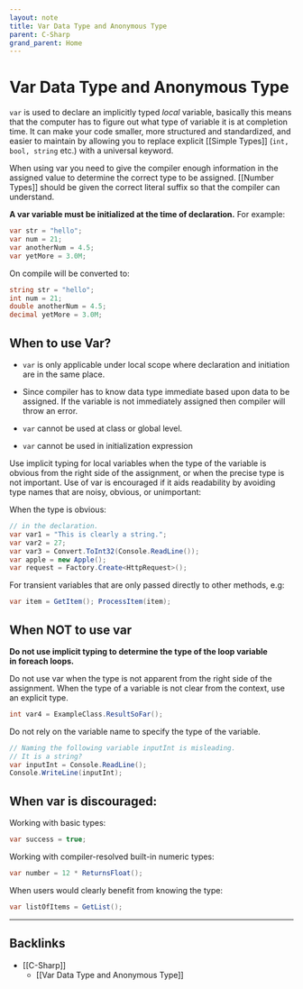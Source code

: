 ```yaml
---
layout: note
title: Var Data Type and Anonymous Type
parent: C-Sharp
grand_parent: Home
---
```


# Var Data Type and Anonymous Type

`var` is used to declare an implicitly typed _local_ variable, basically this means that the computer has to figure out what type of variable it is at completion time. It can make your code smaller, more structured and standardized, and easier to maintain by allowing you to replace explicit [[Simple Types]] (`int, bool, string` etc.) with a universal keyword.

When using var you need to give the compiler enough information in the assigned value to determine the correct type to be assigned. [[Number Types]] should be given the correct literal suffix so that the compiler can understand.

**A var variable must be initialized at the time of declaration.** For example:

```cs
var str = "hello";
var num = 21;
var anotherNum = 4.5;
var yetMore = 3.0M;
```

On compile will be converted to:

```cs
string str = "hello";
int num = 21;
double anotherNum = 4.5;
decimal yetMore = 3.0M;
```

## When to use Var?

- `var` is only applicable under local scope where declaration and initiation are in the same place.

- Since compiler has to know data type immediate based upon data to be assigned. If the variable is not immediately assigned then compiler will throw an error.

- `var` cannot be used at class or global level.

- `var` cannot be used in initialization expression

Use implicit typing for local variables when the type of the variable is obvious from the right side of the assignment, or when the precise type is not important. Use of var is encouraged if it aids readability by avoiding type names that are noisy, obvious, or unimportant:

When the type is obvious:

```cs
// in the declaration.
var var1 = "This is clearly a string.";
var var2 = 27;
var var3 = Convert.ToInt32(Console.ReadLine());
var apple = new Apple();
var request = Factory.Create<HttpRequest>();
```

For transient variables that are only passed directly to other methods, e.g:

```cs
var item = GetItem(); ProcessItem(item);
```

## When NOT to use var

**Do not use implicit typing to determine the type of the loop variable in foreach loops.**

Do not use var when the type is not apparent from the right side of the assignment. When the type of a variable is not clear from the context, use an explicit type.

```cs
int var4 = ExampleClass.ResultSoFar();
```

Do not rely on the variable name to specify the type of the variable.

```cs
// Naming the following variable inputInt is misleading.
// It is a string?
var inputInt = Console.ReadLine();
Console.WriteLine(inputInt);
```

## When var is discouraged:

Working with basic types:

```cs
var success = true;
```

Working with compiler-resolved built-in numeric types:

```cs
var number = 12 * ReturnsFloat();
```

When users would clearly benefit from knowing the type:

```cs
var listOfItems = GetList();
```

---
## Backlinks
* [[C-Sharp]]
	* [[Var Data Type and Anonymous Type]]

